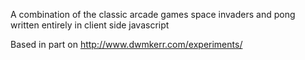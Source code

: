 A combination of the classic arcade games space invaders and pong written entirely in client side javascript

Based in part on http://www.dwmkerr.com/experiments/
